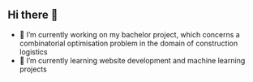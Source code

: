 ## Hi there 👋

- 🔭 I’m currently working on my bachelor project, which concerns a combinatorial optimisation problem in the domain of construction logistics
- 🌱 I’m currently learning website development and machine learning projects

<!--
**bodinestubbe/bodinestubbe** is a ✨ _special_ ✨ repository because its `README.md` (this file) appears on your GitHub profile.

Here are some ideas to get you started:

-
- 👯 I’m looking to collaborate on ...
- 🤔 I’m looking for help with ...
- 💬 Ask me about ...
- 📫 How to reach me: ...
- 😄 Pronouns: ...
- ⚡ Fun fact: ...
-->
